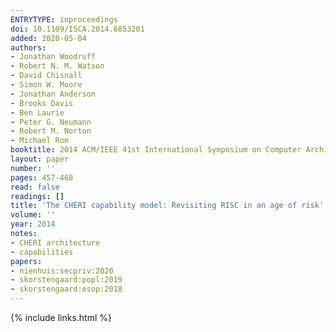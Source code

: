 ```yaml
---
ENTRYTYPE: inproceedings
doi: 10.1109/ISCA.2014.6853201
added: 2020-05-04
authors:
- Jonathan Woodruff
- Robert N. M. Watson
- David Chisnall
- Simon W. Moore
- Jonathan Anderson
- Brooks Davis
- Ben Laurie
- Peter G. Neumann
- Robert M. Norton
- Michael Roe
booktitle: 2014 ACM/IEEE 41st International Symposium on Computer Architecture (ISCA)
layout: paper
number: ''
pages: 457-468
read: false
readings: []
title: 'The CHERI capability model: Revisiting RISC in an age of risk'
volume: ''
year: 2014
notes:
- CHERI architecture
- capabilities
papers:
- nienhuis:secpriv:2020
- skorstengaard:popl:2019
- skorstengaard:esop:2018
---
```

{% include links.html %}
